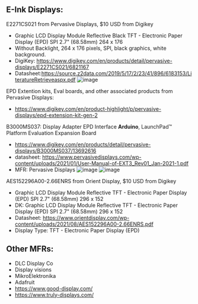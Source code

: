 ## E-Ink Displays:

E2271CS021 from Pervasive Displays, $10 USD from Digikey
- Graphic LCD Display Module Reflective Black TFT - Electronic Paper Display (EPD) SPI 2.7" (68.58mm) 264 x 176
- Without Backlight, 264 x 176 pixels, SPI, black graphics, white background.
- DigiKey: https://www.digikey.com/en/products/detail/pervasive-displays/E2271CS021/6821167
- Datasheet:https://source.z2data.com/2019/5/17/2/23/41/896/6183153/LiteratureRetrieveaspx.pdf
![image](https://github.com/nmi246/electronics/assets/42329930/518cee45-1534-4d2b-a8bb-91d3a0378f54)

EPD Extention kits, Eval boards, and other associated products from Pervasive Displays:
- https://www.digikey.com/en/product-highlight/p/pervasive-displays/epd-extension-kit-gen-2

B3000MS037: Display Adapter EPD Interface **Arduino**, LaunchPad™ Platform Evaluation Expansion Board
- https://www.digikey.com/en/products/detail/pervasive-displays/B3000MS037/13692616
- datasheet: https://www.pervasivedisplays.com/wp-content/uploads/2021/01/User-Manual-of-EXT3_Rev01_Jan-2021-1.pdf
- MFR: Pervasive Displays
![image](https://github.com/nmi246/electronics/assets/42329930/18b7596d-8f6d-4903-a938-c08a81541be6)
![image](https://github.com/nmi246/electronics/assets/42329930/083b9422-1177-4bcc-b376-d35ff7359b99)


AES152296A00-2.66ENRS from Orient Display, $10 USD from Digikey
- Graphic LCD Display Module Reflective TFT - Electronic Paper Display (EPD) SPI 2.7" (68.58mm) 296 x 152
- DK: Graphic LCD Display Module Reflective TFT - Electronic Paper Display (EPD) SPI 2.7" (68.58mm) 296 x 152
- Datasheet: https://www.orientdisplay.com/wp-content/uploads/2021/08/AES152296A00-2.66ENRS.pdf
- Display Type: TFT - Electronic Paper Display (EPD)



## Other MFRs:
- DLC Display Co
- Display visions
- MikroElektronika
- Adafruit
- https://www.good-display.com/
- https://www.truly-displays.com/
